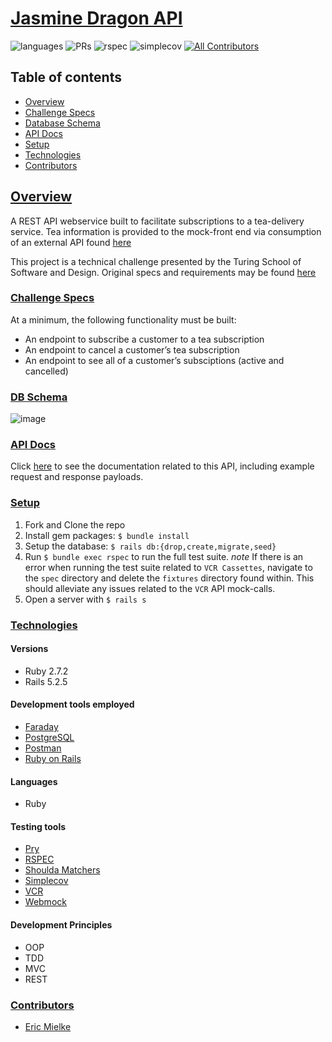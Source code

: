 # [Jasmine Dragon API](https://github.com/EMielke76/jasmine_dragon_api)
![languages](https://img.shields.io/github/languages/top/emielke76/jasmine_dragon_api?color=red)
![PRs](https://img.shields.io/github/issues-pr-closed/emielke76/jasmine_dragon_api)
![rspec](https://img.shields.io/gem/v/rspec?color=blue&label=rspec)
![simplecov](https://img.shields.io/gem/v/simplecov?color=blue&label=simplecov) <!-- ALL-CONTRIBUTORS-BADGE:START - Do not remove or modify this section -->
[![All Contributors](https://img.shields.io/badge/contributors-1-orange.svg?style=flat)](#contributors-)
<!-- ALL-CONTRIBUTORS-BADGE:END -->

## Table of contents
- [Overview](#overview)
- [Challenge Specs](#challenge-specs)
- [Database Schema](#db-schema)
- [API Docs](#api-docs)
- [Setup](#setup)
- [Technologies](#technologies)
- [Contributors](#contributors)

## <ins>Overview</ins>

A REST API webservice built to facilitate subscriptions to a tea-delivery service. Tea information is provided to the mock-front end via consumption of an external API found [here](https://tea-api-vic-lo.herokuapp.com/) 

This project is a technical challenge presented by the Turing School of Software and Design. Original specs and requirements may be found [here](https://mod4.turing.edu/projects/take_home/take_home_be)

### <ins>Challenge Specs</ins>
At a minimum, the following functionality must be built:
- An endpoint to subscribe a customer to a tea subscription
- An endpoint to cancel a customer’s tea subscription
- An endpoint to see all of a customer’s subsciptions (active and cancelled)

### <ins>DB Schema</ins>
![image](https://user-images.githubusercontent.com/81482407/163424555-7d254e18-ec58-4ad1-b2b7-1a25ebb7571a.png)

### <ins>API Docs</ins>
Click [here](https://documenter.getpostman.com/view/19300850/Uyr4Kffb) to see the documentation related to this API, including example request and response payloads. 

### <ins>Setup</ins>
1. Fork and Clone the repo
2. Install gem packages: `$ bundle install`
3. Setup the database: `$ rails db:{drop,create,migrate,seed}`
4. Run `$ bundle exec rspec` to run the full test suite.
*note* If there is an error when running the test suite related to `VCR Cassettes`, navigate to the `spec` directory and delete the `fixtures` directory found within. This should alleviate any issues related to the `VCR` API mock-calls. 
5. Open a server with `$ rails s`

### <ins>Technologies</ins>

#### Versions
- Ruby 2.7.2
- Rails 5.2.5

#### Development tools employed 
- [Faraday](https://lostisland.github.io/faraday/)
- [PostgreSQL](https://www.postgresql.org/)
- [Postman](https://www.postman.com/)
- [Ruby on Rails](https://rubyonrails.org/)


#### Languages
- Ruby

#### Testing tools
- [Pry](http://pry.github.io/)
- [RSPEC](https://rspec.info/)
- [Shoulda Matchers](https://matchers.shoulda.io/)
- [Simplecov](https://github.com/simplecov-ruby/simplecov)
- [VCR](https://relishapp.com/vcr/vcr/docs)
- [Webmock](https://github.com/bblimke/webmock)

#### Development Principles
- OOP
- TDD
- MVC
- REST

### <ins>Contributors</ins>
- [Eric Mielke](https://github.com/EMielke76)
